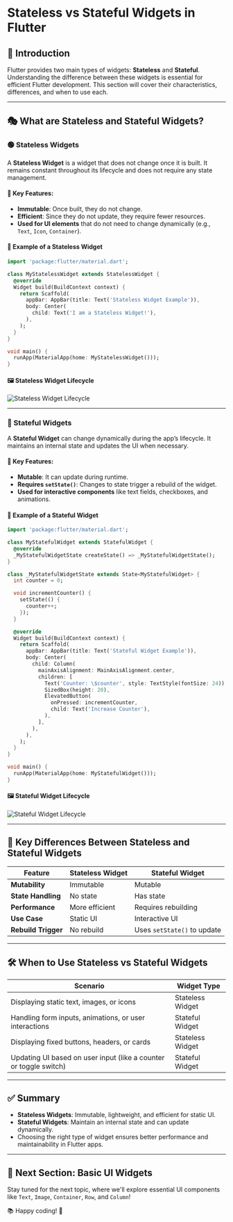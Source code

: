 # Stateless vs Stateful Widgets in Flutter

## 📌 Introduction
Flutter provides two main types of widgets: **Stateless** and **Stateful**. Understanding the difference between these widgets is essential for efficient Flutter development. This section will cover their characteristics, differences, and when to use each.

---

## 🎭 What are Stateless and Stateful Widgets?

### 🟢 Stateless Widgets
A **Stateless Widget** is a widget that does not change once it is built. It remains constant throughout its lifecycle and does not require any state management.

#### 🔹 Key Features:
- **Immutable**: Once built, they do not change.
- **Efficient**: Since they do not update, they require fewer resources.
- **Used for UI elements** that do not need to change dynamically (e.g., `Text`, `Icon`, `Container`).

#### 🔹 Example of a Stateless Widget

```dart
import 'package:flutter/material.dart';

class MyStatelessWidget extends StatelessWidget {
  @override
  Widget build(BuildContext context) {
    return Scaffold(
      appBar: AppBar(title: Text('Stateless Widget Example')),
      body: Center(
        child: Text('I am a Stateless Widget!'),
      ),
    );
  }
}

void main() {
  runApp(MaterialApp(home: MyStatelessWidget()));
}
```

#### 🖼️ Stateless Widget Lifecycle
![Stateless Widget Lifecycle](https://raw.githubusercontent.com/flutter/assets-for-api-docs/main/assets/widgets/stateless_widget_lifecycle.png)

---

### 🔵 Stateful Widgets
A **Stateful Widget** can change dynamically during the app’s lifecycle. It maintains an internal state and updates the UI when necessary.

#### 🔹 Key Features:
- **Mutable**: It can update during runtime.
- **Requires `setState()`**: Changes to state trigger a rebuild of the widget.
- **Used for interactive components** like text fields, checkboxes, and animations.

#### 🔹 Example of a Stateful Widget

```dart
import 'package:flutter/material.dart';

class MyStatefulWidget extends StatefulWidget {
  @override
  _MyStatefulWidgetState createState() => _MyStatefulWidgetState();
}

class _MyStatefulWidgetState extends State<MyStatefulWidget> {
  int counter = 0;

  void incrementCounter() {
    setState(() {
      counter++;
    });
  }

  @override
  Widget build(BuildContext context) {
    return Scaffold(
      appBar: AppBar(title: Text('Stateful Widget Example')),
      body: Center(
        child: Column(
          mainAxisAlignment: MainAxisAlignment.center,
          children: [
            Text('Counter: \$counter', style: TextStyle(fontSize: 24)),
            SizedBox(height: 20),
            ElevatedButton(
              onPressed: incrementCounter,
              child: Text('Increase Counter'),
            ),
          ],
        ),
      ),
    );
  }
}

void main() {
  runApp(MaterialApp(home: MyStatefulWidget()));
}
```

#### 🖼️ Stateful Widget Lifecycle
![Stateful Widget Lifecycle](https://raw.githubusercontent.com/flutter/assets-for-api-docs/main/assets/widgets/stateful_widget_lifecycle.png)

---

## 🔄 Key Differences Between Stateless and Stateful Widgets

| Feature             | Stateless Widget | Stateful Widget |
|---------------------|----------------|----------------|
| **Mutability**      | Immutable      | Mutable       |
| **State Handling**  | No state       | Has state    |
| **Performance**     | More efficient | Requires rebuilding |
| **Use Case**        | Static UI      | Interactive UI |
| **Rebuild Trigger** | No rebuild     | Uses `setState()` to update |

---

## 🛠️ When to Use Stateless vs Stateful Widgets

| Scenario | Widget Type |
|----------|------------|
| Displaying static text, images, or icons | Stateless Widget |
| Handling form inputs, animations, or user interactions | Stateful Widget |
| Displaying fixed buttons, headers, or cards | Stateless Widget |
| Updating UI based on user input (like a counter or toggle switch) | Stateful Widget |

---

## ✅ Summary
- **Stateless Widgets**: Immutable, lightweight, and efficient for static UI.
- **Stateful Widgets**: Maintain an internal state and can update dynamically.
- Choosing the right type of widget ensures better performance and maintainability in Flutter apps.

---

## 🎯 Next Section: Basic UI Widgets
Stay tuned for the next topic, where we'll explore essential UI components like `Text`, `Image`, `Container`, `Row`, and `Column`!

📚 Happy coding! 🚀
